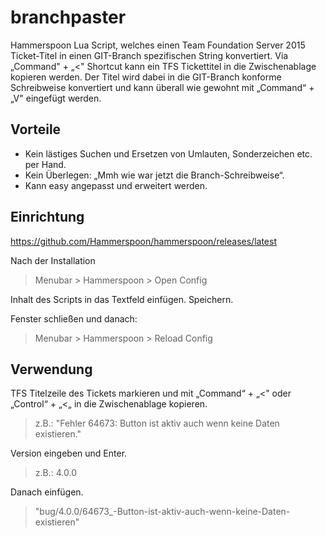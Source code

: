 # branchpaster
Hammerspoon Lua Script, welches einen Team Foundation Server 2015 Ticket-Titel in einen GIT-Branch spezifischen String konvertiert. Via „Command" + „<" Shortcut kann ein TFS Tickettitel in die Zwischenablage kopieren werden. Der Titel wird dabei in die GIT-Branch konforme Schreibweise konvertiert und kann überall wie gewohnt mit „Command“ + „V" eingefügt werden.

## Vorteile
* Kein lästiges Suchen und Ersetzen von Umlauten, Sonderzeichen etc. per Hand.
* Kein Überlegen: „Mmh wie war jetzt die Branch-Schreibweise“.
* Kann easy angepasst und erweitert werden.

## Einrichtung
https://github.com/Hammerspoon/hammerspoon/releases/latest

Nach der Installation
> Menubar > Hammerspoon > Open Config

Inhalt des Scripts in das Textfeld einfügen. Speichern.

Fenster schließen und danach: 
> Menubar > Hammerspoon > Reload Config

## Verwendung
TFS Titelzeile des Tickets markieren und mit „Command“ + „<" oder „Control“ + „<„ in die Zwischenablage kopieren.
> z.B.: "Fehler 64673: Button ist aktiv auch wenn keine Daten existieren."

Version eingeben und Enter.
> z.B.: 4.0.0

Danach einfügen.
> "bug/4.0.0/64673_-Button-ist-aktiv-auch-wenn-keine-Daten-existieren"
